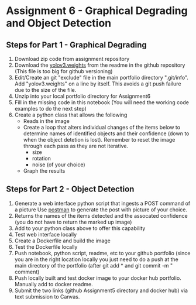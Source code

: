 # Assignment 6 - Graphical Degrading and Object Detection

## Steps for Part 1 - Graphical Degrading
1. Download zip code from assignment repository
1. Download the [yolov3.weights](https://pjreddie.com/media/files/yolov3.weights) from the readme in the github repository (This file is too big for github versioning)
1. Edit/Create an git "exclude" file in the main portfolio directory ".git/info".  Add "yolov3.weights" on a line by itself.  This avoids a git push failure due to the size of the file.
1. Unzip into your local portfolio directory for Assignment6
1. Fill in the missing code in this notebook  (You will need the working code examples to do the next step)
1. Create a python class that allows the following
   - Reads in the image
   - Create a loop that alters individual changes of the items below to determine names of identified objects and their confidence (down to when the object detetion is lost).  Remember to reset the image through each pass as they are not iterative.
     - size
     - rotation
     - noise (of your choice)
   - Graph the results
   
## Steps for Part 2 - Object Detection
1.  Generate a web interface python script that ingests a POST command of a picture Use [postman](https://www.postman.com/) to generate the post with picture of your choice.
1.  Returns the names of the items detected and the assocated confidence (you do not have to return the marked up image)
1.  Add to your python class above to offer this capability
1.  Test web interface locally
1.  Create a Dockerfile and build the image
1.  Test the Dockerfile locally
1.  Push notebook, python script, readme, etc to your github portfolio (since you are in the right location locally you just need to do a push at the main directory of the portfolio (after git add * and git commit -m " comment)
1.  Push locally built and test docker image to your docker hub portfolio.  Manually add to docker readme.
1.  Submit the two links (github Assignment5 directory and docker hub) via text submission to Canvas.
